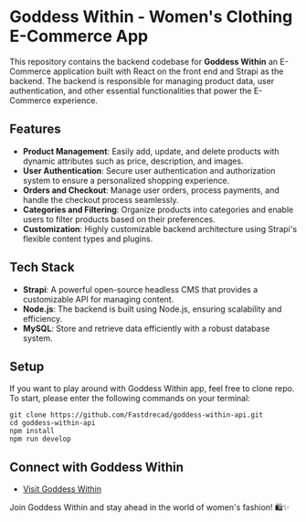 # Goddess Within - Women's Clothing E-Commerce App

<p>
  This repository contains the backend codebase for  <b>Goddess Within</b> an E-Commerce application built with React on the front end and Strapi as the backend. The backend is responsible for managing product data, user authentication, and other essential functionalities that power the E-Commerce experience.
</p>

## Features

- **Product Management**: Easily add, update, and delete products with dynamic attributes such as price, description, and images.
- **User Authentication**: Secure user authentication and authorization system to ensure a personalized shopping experience.
- **Orders and Checkout**: Manage user orders, process payments, and handle the checkout process seamlessly.
- **Categories and Filtering**: Organize products into categories and enable users to filter products based on their preferences.
- **Customization**: Highly customizable backend architecture using Strapi's flexible content types and plugins.

## Tech Stack

- **Strapi**: A powerful open-source headless CMS that provides a customizable API for managing content.
- **Node.js**: The backend is built using Node.js, ensuring scalability and efficiency.
- **MySQL**: Store and retrieve data efficiently with a robust database system.

## Setup

If you want to play around with Goddess Within app, feel free to clone repo. To start, please enter the following commands on your terminal:

```
git clone https://github.com/Fastdrecad/goddess-within-api.git
cd goddess-within-api
npm install
npm run develop
```


## Connect with Goddess Within

- [Visit Goddess Within](#)

Join Goddess Within and stay ahead in the world of women's fashion! 🛍️✨

